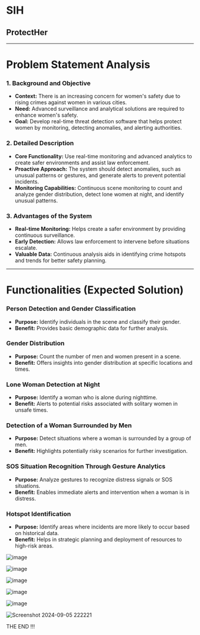 # SIH
## ProtectHer

---

# Problem Statement Analysis

### 1. Background and Objective

- **Context:** There is an increasing concern for women's safety due to rising crimes against women in various cities.
- **Need:** Advanced surveillance and analytical solutions are required to enhance women's safety.
- **Goal:** Develop real-time threat detection software that helps protect women by monitoring, detecting anomalies, and alerting authorities.

### 2. Detailed Description

- **Core Functionality:** Use real-time monitoring and advanced analytics to create safer environments and assist law enforcement.
- **Proactive Approach:** The system should detect anomalies, such as unusual patterns or gestures, and generate alerts to prevent potential incidents.
- **Monitoring Capabilities:** Continuous scene monitoring to count and analyze gender distribution, detect lone women at night, and identify unusual patterns.

### 3. Advantages of the System

- **Real-time Monitoring:** Helps create a safer environment by providing continuous surveillance.
- **Early Detection:** Allows law enforcement to intervene before situations escalate.
- **Valuable Data:** Continuous analysis aids in identifying crime hotspots and trends for better safety planning.

---

# Functionalities (Expected Solution)

### Person Detection and Gender Classification

- **Purpose:** Identify individuals in the scene and classify their gender.
- **Benefit:** Provides basic demographic data for further analysis.

### Gender Distribution

- **Purpose:** Count the number of men and women present in a scene.
- **Benefit:** Offers insights into gender distribution at specific locations and times.

### Lone Woman Detection at Night

- **Purpose:** Identify a woman who is alone during nighttime.
- **Benefit:** Alerts to potential risks associated with solitary women in unsafe times.

### Detection of a Woman Surrounded by Men

- **Purpose:** Detect situations where a woman is surrounded by a group of men.
- **Benefit:** Highlights potentially risky scenarios for further investigation.

### SOS Situation Recognition Through Gesture Analytics

- **Purpose:** Analyze gestures to recognize distress signals or SOS situations.
- **Benefit:** Enables immediate alerts and intervention when a woman is in distress.

### Hotspot Identification

- **Purpose:** Identify areas where incidents are more likely to occur based on historical data.
- **Benefit:** Helps in strategic planning and deployment of resources to high-risk areas.




![image](https://github.com/user-attachments/assets/2ca65a7b-a69a-4149-8657-fc988a75d7e8)

![image](https://github.com/user-attachments/assets/e68a8790-ffc7-4ae0-8a68-c84893f6eee6)

![image](https://github.com/user-attachments/assets/e6069868-2a47-4586-8c02-0c03448c8c13)

![image](https://github.com/user-attachments/assets/e989c081-197d-4f10-a5a3-2984d1eed3c6)

![image](https://github.com/user-attachments/assets/4d1604d8-ab92-4da5-b48d-b033f98b1d01)

![Screenshot 2024-09-05 222221](https://github.com/user-attachments/assets/8f5d3c90-76a7-4ce4-b71d-3d646944692e)

THE END !!!




